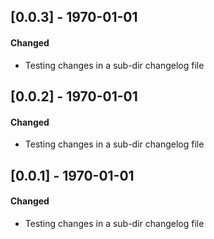## [0.0.3] - 1970-01-01
#### Changed
- Testing changes in a sub-dir changelog file

## [0.0.2] - 1970-01-01
#### Changed
- Testing changes in a sub-dir changelog file


## [0.0.1] - 1970-01-01
#### Changed
- Testing changes in a sub-dir changelog file

